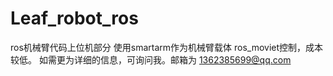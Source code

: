 # Leaf_robot_ros
ros机械臂代码上位机部分
使用smartarm作为机械臂载体
ros_moviet控制，成本较低。
如需更为详细的信息，可询问我。邮箱为 1362385699@qq.com
